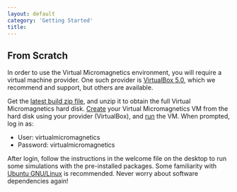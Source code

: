 ```yaml
---
layout: default
category: 'Getting Started'
title:
---
```


From Scratch
------------

In order to use the Virtual Micromagnetics environment, you will require a
virtual machine provider. One such provider is [VirtualBox
5.0](https://www.virtualbox.org/), which we recommend and support, but others
are available.

Get the [latest build zip
file](https://www.dropbox.com/s/1wzqdh6j2iau50u/virtualmicromagnetics_full_9df447e4cc.zip),
and unzip it to obtain the full Virtual Micromagnetics hard
disk. [Create](https://www.virtualbox.org/manual/ch01.html#gui-createvm) your
Virtual Micromagnetics VM from the hard disk using your provider (VirtualBox),
and [run](https://www.virtualbox.org/manual/ch01.html#idp46730486114432) the
VM. When prompted, log in as:

- User: virtualmicromagnetics
- Password: virtualmicromagnetics

After login, follow the instructions in the welcome file on the desktop to run
some simulations with the pre-installed packages. Some familiarity with [Ubuntu
GNU/Linux](http://www.ubuntu.com/) is recommended. Never worry about software
dependencies again!


